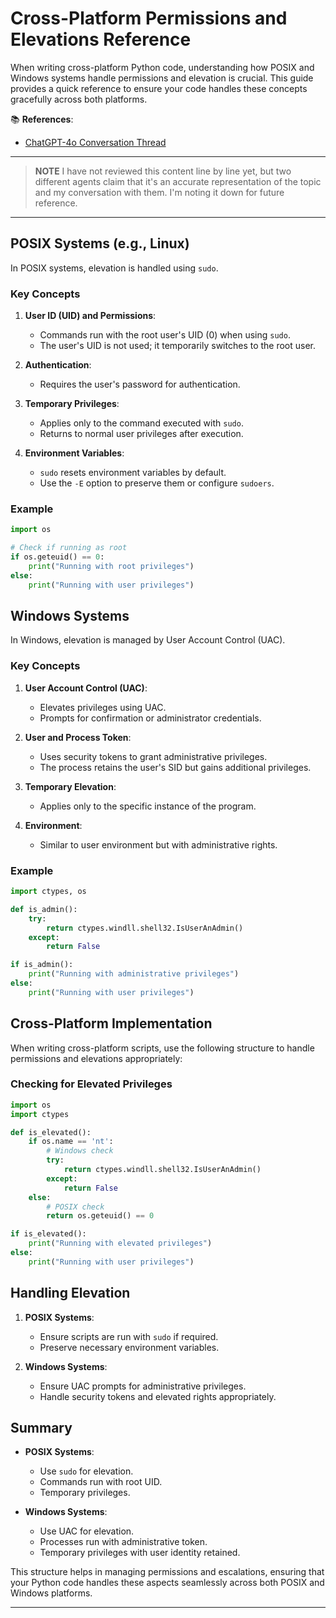 # Cross-Platform Permissions and Elevations Reference

When writing cross-platform Python code, understanding how POSIX and Windows systems handle permissions and elevation is crucial. This guide provides a quick reference to ensure your code handles these concepts gracefully across both platforms.

📚 **References**:
- [ChatGPT-4o Conversation Thread](https://chatgpt.com/share/c77a7d8c-4818-4ae5-a906-1a220e38045a)


---

> **NOTE**
> I have not reviewed this content line by line yet, but two different
> agents claim that it's an accurate representation of the topic and my
> conversation with them. I'm noting it down for future reference.

---

## POSIX Systems (e.g., Linux)

In POSIX systems, elevation is handled using `sudo`.

### Key Concepts

1. **User ID (UID) and Permissions**:
   - Commands run with the root user's UID (0) when using `sudo`.
   - The user's UID is not used; it temporarily switches to the root user.

2. **Authentication**:
   - Requires the user's password for authentication.

3. **Temporary Privileges**:
   - Applies only to the command executed with `sudo`.
   - Returns to normal user privileges after execution.

4. **Environment Variables**:
   - `sudo` resets environment variables by default.
   - Use the `-E` option to preserve them or configure `sudoers`.

### Example

```python
import os

# Check if running as root
if os.geteuid() == 0:
    print("Running with root privileges")
else:
    print("Running with user privileges")
```

## Windows Systems

In Windows, elevation is managed by User Account Control (UAC).

### Key Concepts

1. **User Account Control (UAC)**:
   - Elevates privileges using UAC.
   - Prompts for confirmation or administrator credentials.

2. **User and Process Token**:
   - Uses security tokens to grant administrative privileges.
   - The process retains the user's SID but gains additional privileges.

3. **Temporary Elevation**:
   - Applies only to the specific instance of the program.

4. **Environment**:
   - Similar to user environment but with administrative rights.

### Example

```python
import ctypes, os

def is_admin():
    try:
        return ctypes.windll.shell32.IsUserAnAdmin()
    except:
        return False

if is_admin():
    print("Running with administrative privileges")
else:
    print("Running with user privileges")
```

## Cross-Platform Implementation

When writing cross-platform scripts, use the following structure to handle permissions and elevations appropriately:

### Checking for Elevated Privileges

```python
import os
import ctypes

def is_elevated():
    if os.name == 'nt':
        # Windows check
        try:
            return ctypes.windll.shell32.IsUserAnAdmin()
        except:
            return False
    else:
        # POSIX check
        return os.geteuid() == 0

if is_elevated():
    print("Running with elevated privileges")
else:
    print("Running with user privileges")
```

## Handling Elevation

1. **POSIX Systems**:
   - Ensure scripts are run with `sudo` if required.
   - Preserve necessary environment variables.

2. **Windows Systems**:
   - Ensure UAC prompts for administrative privileges.
   - Handle security tokens and elevated rights appropriately.

## Summary

- **POSIX Systems**:
  - Use `sudo` for elevation.
  - Commands run with root UID.
  - Temporary privileges.

- **Windows Systems**:
  - Use UAC for elevation.
  - Processes run with administrative token.
  - Temporary privileges with user identity retained.

This structure helps in managing permissions and escalations, ensuring that your Python code handles these aspects seamlessly across both POSIX and Windows platforms.

---
